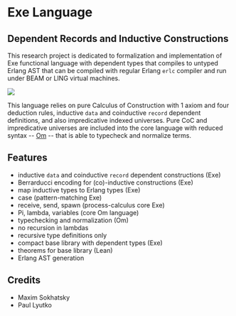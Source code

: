 Exe Language
============

Dependent Records and Inductive Constructions
---------------------------------------------

This research project is dedicated to formalization and implementation of Exe functional
language with dependent types that compiles to untyped Erlang AST that can be compiled
with regular Erlang `erlc` compiler and run under BEAM or LING virtual machines.

![](http://5ht.co/exe.svg)

This language relies on pure Calculus of Construction with 1 axiom and four deduction rules,
inductive `data` and coinductive `record` dependent definitions, and also impredicative
indexed universes. Pure CoC and impredicative universes are included into the core language with reduced syntax -- [Om](https://github.com/groupoid/om) -- that is able to typecheck and normalize terms.

Features
--------

* inductive `data` and coinductive `record` dependent constructions (Exe)
* Berrarducci encoding for (co)-inductive constructions (Exe)
* map inductive types to Erlang types (Exe)
* case (pattern-matching Exe)
* receive, send, spawn (process-calculus core Exe)
* Pi, lambda, variables (core Om language)
* typechecking and normalization (Om)
* no recursion in lambdas
* recursive type definitions only
* compact base library with dependent types (Exe)
* theorems for base library (Lean)
* Erlang AST generation

Credits
-------

* Maxim Sokhatsky
* Paul Lyutko

